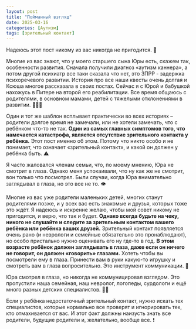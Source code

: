 ```yaml
---
layout: post
title: "Пойманный взгляд"
date: 2025-03-16
categories: [Аутизм]
tags: [зрительный контакт]
---
```


Надеюсь этот пост никому из вас никогда не пригодится. 👀

Многие из вас знают, что у моего старшего сына Юры есть, скажем так, особенности развития. Сначала получили диагноз «аутизм каннера», а потом другой психиатр все таки сказала что нет, это ЗПРР - задержка психоречевого развитии. История про все наши квесты очень долгая и Ксюша многое рассказала в своих постах. Сейчас я с Юрой и бабушкой нахожусь в Питере на второй его реабилитации. Все время общаюсь с родителями, в основном мамами, детей с тяжелыми отклонениями в развитии. 👨‍👩‍👦

Один и тот же шаблон всплывает практически во всех историях – родители долгое время не замечали, или не хотели замечать, что с ребёнком что-то не так. **Один из самых главных симптомов того, что намечается катастрофа, является отсутствие зрительного контакта у ребёнка.** Этот пост именно об этом. Потому что никто особо и не понимает, что означает «зрительный контакт», и какой он должен у ребёнка быть. ⚠️

Я часто жаловался членам семьи, что, по моему мнению, Юра не смотрит в глаза. Однако меня успокаивали, что ну как же не смотрит, вон только что посмотрел. Были случаи, когда Юра внимательно заглядывал в глаза, но это все не то. 👁️

Многие из вас уже родители маленьких детей, многих станут родителями позже, и у всех вас есть знакомые и друзья, которых тоже это ждёт. Я надеюсь и искренне желаю, чтобы мой совет никому не пригодится, и верю, что так и будет. **Однако всегда будьте на чеку, никого не слушайте и следите за зрительным контактом вашего ребёнка или ребёнка ваших друзей.** Зрительный контакт появляется очень рано (и неврологи и семейные обязательно это пронаблюдают), но особо пристально нужно оценивать его ну где-то в год. **В этом возрасте ребёнок должен заглядывать в глаза, даже если он ничего не говорит, он должен «говорить» глазами.** Хотеть чтобы вы посмотрели ему в глаза. Принести вам в руки какую-то игрушку и смотреть вам в глаза вопросительно. Это инструмент коммуникации. 🎯

Юра смотрел в глаза, но никогда не коммуницировал взглядом. Это пропустили наша семейная, наш невролог, логопеды, сурдологи и ещё много разных детских специалистов. 👨‍⚕️

Если у ребёнка недостаточный зрительный контакт, нужно искать тех специалистов, которые нормально все проверят и игнорировать тех, кто отмахивается от вас. И этот факт должны наизусть знать все родители, будущие родители и, желательно, вообще все. ❗️ 
